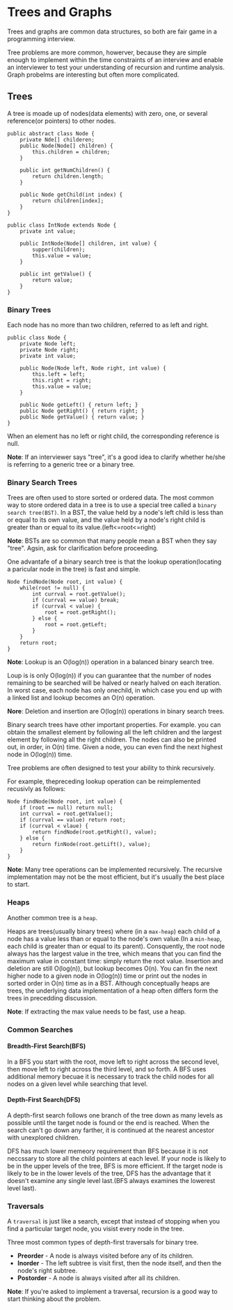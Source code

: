 # Trees and Graphs

Trees and graphs are common data structures, so both are fair game in a programming interview.

Tree problems are more common, howerver, because they are simple enough to implement within the time constraints of an interview and enable an interviewer to test your understanding of recursion and runtime analysis.
Graph probelms are interesting but often more complicated.

## Trees

A tree is moade up of nodes(data elements) with zero, one, or several reference(or pointers) to other nodes.

    public abstract class Node {
        private Nde[] childeren;
        public Node(Node[] children) {
            this.children = children;
        }

        public int getNumChildren() {
            return children.length;
        }

        public Node getChild(int index) {
            return children[index];
        }
    }

    public class IntNode extends Node {
        private int value;

        public IntNode(Node[] children, int value) {
            supper(children);
            this.value = value;
        }
        
        public int getValue() {
            return value;
        }
    }

### Binary Trees

Each node has no more than two children, referred to as left and right.

    public class Node {
        private Node left;
        private Node right;
        private int value;

        public Node(Node left, Node right, int value) {
            this.left = left;
            this.right = right;
            this.value = value;
        }

        public Node getLeft() { return left; }
        public Node getRight() { return right; }
        public Node getValue() { return value; }
    }

When an element has no left or right child, the corresponding reference is null.

__Note__: If an interviewer says "tree", it's a good idea to clarify whether he/she is referring to a generic tree or a binary tree.

### Binary Search Trees

Trees are often used to store sorted or ordered data.
The most common way to store ordered data in a tree is to use a special tree called a `binary search tree(BST)`.
In a BST, the value held by a node's left child is less than or equal to its own value, and the value held by a node's right child is greater than or equal to its value.(left<=root<=right)

__Note__: BSTs are so common that many people mean a BST when they say "tree". Agsin, ask for clarification before proceeding.

One advantafe of a binary search tree is that the lookup operation(locating a paricular node in the tree) is fast and simple.

    Node findNode(Node root, int value) {
        while(root != null) {
            int currval = root.getValue();
            if (currval == value) break;
            if (currval < value) {
                root = root.getRight();
            } else {
                root = root.getLeft;
            }
        }
        return root;
    }

__Note__: Lookup is an O(log(n)) operation in a balanced binary search tree.

Loup is is only O(log(n)) if you can guarantee that the number of nodes remaining to be searched will be halved or nearly halved on each iteration.
In worst case, each node has only onechild, in which case you end up with a linked list and lookup becomes an O(n) operation.

__Nore__: Deletion and insertion are O(log(n)) operations in binary search trees.

Binary search trees have other important properties.
For example. you can obtain the smallest element by following all the left children and the largest element by following all the right children.
The nodes can also be printed out, in order, in O(n) time.
Given a node, you can even find the next highest node in O(log(n)) time.

Tree problems are often designed to test your ability to think recursively.

For example, thepreceding lookup operation can be reimplemented recusivly as follows:

    Node findNode(Node root, int value) {
        if (root == null) return null;
        int currval = root.getValue();
        if (currval == value) return root;
        if (currval < vlaue) {
            return findNode(root.getRight(), value);
        } else {
            return finNode(root.getLift(), value);
        }
    }

__Note__: Many tree operations can be implemented recursively. The recursive implementation may not be the most efficient, but it's usually the best place to start.

### Heaps

Another common tree is a `heap`.

Heaps are trees(usually binary trees) where (in a `max-heap`) each child of a node has a value less than or equal to the node's own value.(In a `min-heap`, each child is greater than or equal to its parent).
Consquently, the root node always has the largest value in the tree, which means that you can find the maximum value in constant time: simply return the root value.
Insertion and deletion are still O(log(n)), but lookup becomes O(n). You can fin the next higher node to a given node in O(log(n)) time or print out the nodes in sorted order in O(n) time as in a BST.
Although conceptually heaps are trees, the underlying data implementation of a heap often differs form the trees in precedding discussion.

__Note__: If extracting the max value needs to be fast, use a heap.

### Common Searches

#### Breadth-First Search(BFS)

In a BFS you start with the root, move left to right across the second level, then move left to right across the third level, and so forth.
A BFS uses additional memory becuae it is necessary to track the child nodes for all nodes on a given level while searching that level.

#### Depth-First Search(DFS)

A depth-first search follows one branch of the tree down as many levels as possible until the target node is found or the end is reached.
When the search can't go down any farther, it is continued at the nearest ancestor with unexplored children.

DFS has much lower memeory requirement than BFS because it is not neccssary to store all the child pointers at each level.
If your node is likely to be in the upper levels of the tree, BFS is more efficient.
If the target node is likely to be in the lower levels of the tree, DFS has the advantage that it doesn't examine any single level last.(BFS always examines the lowerest level last).

### Traversals

A `traversal` is just like a search, except that instead of stopping when you find a particular target node, you visist every node in the tree.

Three most common types of depth-first traversals for binary tree.

* __Preorder__ - A node is always visited before any of its children.
* __Inorder__ - The left subtree is visit first, then the node itself, and then the node's right subtree.
* __Postorder__ - A node is always visited after all its children.

__Note__: If you're asked to implement a traversal, recursion is a good way to start thinking about the problem.


